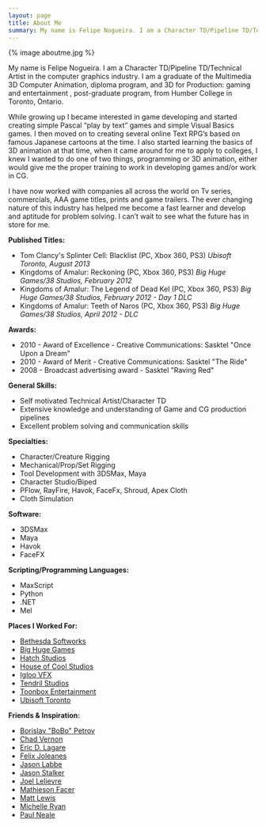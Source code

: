 ```yaml
---
layout: page
title: About Me
summary: My name is Felipe Nogueira. I am a Character TD/Pipeline TD/Technical Artist in the computer graphics industry.
---
```

{% image aboutme.jpg %}

My name is Felipe Nogueira. I am a Character TD/Pipeline TD/Technical Artist in the computer graphics industry. I am a graduate of the Multimedia 3D Computer Animation, diploma program, and 3D for Production: gaming and entertainment , post-graduate program, from Humber College in Toronto, Ontario.

While growing up I became interested in game developing and started creating simple Pascal “play by text” games and simple Visual Basics games. I then moved on to creating several online Text RPG’s based on famous Japanese cartoons at the time. I also started learning the basics of 3D animation at that time, when it came around for me to apply to colleges, I knew I wanted to do one of two things, programming or 3D animation, either would give me the proper training to work in developing games and/or work in CG.

I have now worked with companies all across the world on Tv series, commercials, AAA game titles, prints and game trailers. The ever changing nature of this industry has helped me become a fast learner and develop and aptitude for problem solving. I can’t wait to see what the future has in store for me.

**Published Titles:**

- Tom Clancy's Splinter Cell: Blacklist (PC, Xbox 360, PS3)
*Ubisoft Toronto, August 2013*
- Kingdoms of Amalur: Reckoning (PC, Xbox 360, PS3)
*Big Huge Games/38 Studios, February 2012*
- Kingdoms of Amalur: The Legend of Dead Kel (PC, Xbox 360, PS3)
*Big Huge Games/38 Studios, February 2012 - Day 1 DLC*
- Kingdoms of Amalur: Teeth of Naros (PC, Xbox 360, PS3)
*Big Huge Games/38 Studios, April 2012 - DLC*

**Awards:**

- 2010 - Award of Excellence - Creative Communications: Sasktel "Once Upon a Dream"
- 2010 - Award of Merit - Creative Communications: Sasktel "The Ride"
- 2008 - Broadcast advertising award - Sasktel "Raving Red"

**General Skills:**

- Self motivated Technical Artist/Character TD
- Extensive knowledge and understanding of Game and CG production pipelines
- Excellent problem solving and communication skills

**Specialties:**

- Character/Creature Rigging
- Mechanical/Prop/Set Rigging
- Tool Development with 3DSMax, Maya
- Character Studio/Biped
- PFlow, RayFire, Havok, FaceFx, Shroud, Apex Cloth
- Cloth Simulation

**Software:**

- 3DSMax
- Maya
- Havok
- FaceFX

**Scripting/Programming Languages:**

- MaxScript
- Python
- .NET
- Mel

**Places I Worked For:**

- [Bethesda Softworks](http://bethsoft.com/)
- [Big Huge Games](http://en.wikipedia.org/wiki/Big_Huge_Games)
- [Hatch Studios](http://www.hatchstudios.net/)
- [House of Cool Studios](http://www.houseofcool.com/)
- [Igloo VFX](http://www.igloovfx.com/)
- [Tendril Studios](http://studio.tendril.ca/)
- [Toonbox Entertainment](http://www.toonboxent.com/)
- [Ubisoft Toronto](http://ubisoft.com/)

**Friends & Inspiration:**

- [Borislav "BoBo" Petrov](http://www.scriptspot.com/bobo/)
- [Chad Vernon](http://www.chadvernon.com/blog/)
- [Eric D. Lagare](http://www.ericdlegare.com/)
- [Felix Joleanes](http://joleanes.com/)
- [Jason Labbe](http://www.jasonlabbe3d.com/)
- [Jason Stalker](http://www.swinkdesign.com/)
- [Joel Lelievre](http://www.divisionof8.com/)
- [Mathieson Facer](http://www.mathiesonfacer.com/)
- [Matt Lewis](http://mattlewis3d.com/)
- [Michelle Ryan](http://www.michelleryan.ca/)
- [Paul Neale](http://penproductions.ca/)
